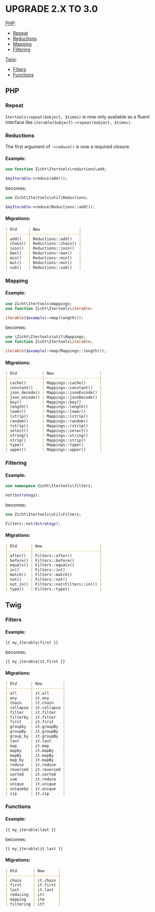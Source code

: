 # UPGRADE 2.X TO 3.0

[PHP](#php):
* [Repeat](#repeat)
* [Reductions](#reductions)
* [Mapping](#mapping)
* [Filtering](#filtering)

[Twig](#twig):
* [Filters](#filters)
* [Functions](#functions)


## PHP

### Repeat
`Itertools\repeat($object, $times)` is now only available as a fluent interface like `iterable($object)->repeat($object, $times)`.

### Reductions
The first argument of `->reduce()` is now a required closure.

#### Example:
```php
use function Zicht\Itertools\reductions\add;

$myIterable->reduce(add());
```
becomes:
```php
use Zicht\Itertools\util\Reductions;

$myIterable->reduce(Reductions::add());
```

#### Migrations:
```markdown
| Old     | New                 |
|---------|---------------------|
| add()   | Reductions::add()   |
| chain() | Reductions::chain() |
| join()  | Reductions::join()  |
| max()   | Reductions::max()   |
| min()   | Reductions::min()   |
| mul()   | Reductions::mul()   |
| sub()   | Reductions::sub()   |
```


### Mapping

#### Example:
```php
use Zicht\Itertools\mappings;
use function Zicht\Itertools\iterable;

iterable($example)->map(length());
```
becomes:
```php
use \Zicht\Itertools\util\Mappings;
use function Zicht\Itertools\iterable;

iterable($example)->map(Mappings::length());
```

#### Migrations:
```markdown
| Old           | New                    |
|---------------|------------------------|
| cache()       | Mappings::cache()      |
| constant()    | Mappings::constant()   |
| json_decode() | Mappings::jsonEncode() |
| json_encode() | Mappings::jsonDecode() |
| key()         | Mappings::key()        |
| length()      | Mappings::length()     |
| lower()       | Mappings::lower()      |
| lstrip()      | Mappings::lstrip()     |
| random()      | Mappings::random()     |
| rstrip()      | Mappings::rstrip()     |
| select()      | Mappings::select()     |
| string()      | Mappings::string()     |
| strip()       | Mappings::strip()      |
| type()        | Mappings::type()       |
| upper()       | Mappings::upper()      |
```


### Filtering

#### Example:
```php
use namespace Zicht\Itertools\filters;

not($strategy);
```
becomes:
```php
use Zicht\Itertools\util\Filters;

Filters::not($strategy);
```

#### Migrations:
```markdown
| Old      | New                         |
|----------|-----------------------------|
| after()  | Filters::after()            |
| before() | Filters::before()           |
| equals() | Filters::equals()           |
| in()     | Filters::in()               |
| match()  | Filters::match()            |
| not()    | Filters::not()              |
| not_in() | Filters::not(Filters::in()) |
| type()   | Filters::type()             |
```


## Twig

### Filters

#### Example:
```twig
{{ my_iterable|first }}
```
becomes:
```twig
{{ my_iterable|it.first }}
```

#### Migrations:
```markdown
| Old      | New         |
|----------|-------------|
| all      | it.all      |
| any      | it.any      |
| chain    | it.chain    |
| collapse | it.collapse |
| filter   | it.filter   |
| filterby | it.filter   |
| first    | it.first    |
| groupby  | it.groupBy  |
| groupBy  | it.groupBy  |
| group_by | it.groupBy  |
| last     | it.last     |
| map      | it.map      |
| mapby    | it.mapBy    |
| mapBy    | it.mapBy    |
| map_by   | it.mapBy    |
| reduce   | it.reduce   |
| reversed | it.reversed |
| sorted   | it.sorted   |
| sum      | it.reduce   |
| unique   | it.unique   |
| uniqueby | it.unique   |
| zip      | it.zip      |
```


### Functions

#### Example:
```twig
{{ my_iterable|last }}
```
becomes:
```twig
{{ my_iterable|it.last }}
```

#### Migrations:
```markdown
| Old       | New      |
|-----------|----------|
| chain     | it.chain |
| first     | it.first |
| last      | it.last  |
| reducing  | itr      |
| mapping   | itm      |
| filtering | itf      |
```
